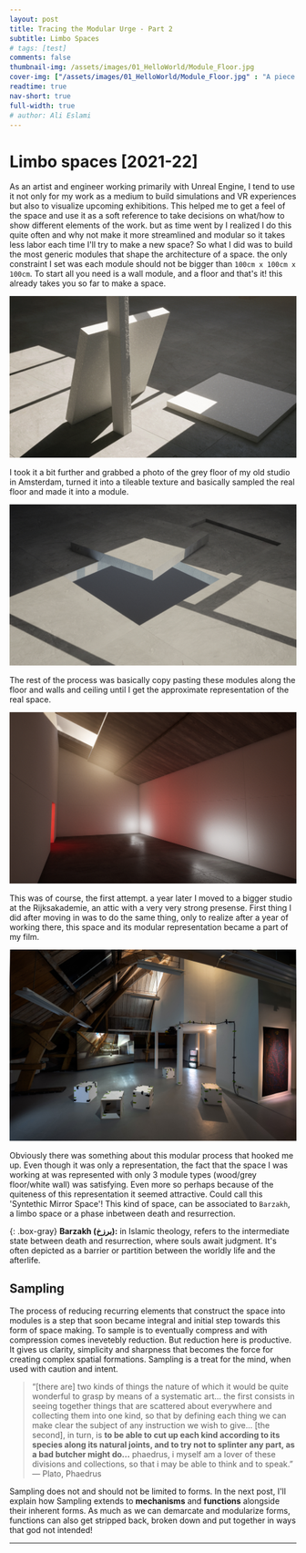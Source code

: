 ```yaml
---
layout: post
title: Tracing the Modular Urge - Part 2
subtitle: Limbo Spaces
# tags: [test]
comments: false
thumbnail-img: /assets/images/01_HelloWorld/Module_Floor.jpg
cover-img: ["/assets/images/01_HelloWorld/Module_Floor.jpg" : "A piece of floor"]
readtime: true
nav-short: true
full-width: true
# author: Ali Eslami
---
```



# Limbo spaces [2021-22]
As an artist and engineer working primarily with Unreal Engine, I tend to use it not only for my work as a medium to build simulations and VR experiences but also to visualize upcoming exhibitions. This helped me to get a feel of the space and use it as a soft reference to take decisions on what/how to show different elements of the work. but as time went by I realized I do this quite often and why not make it more streamlined and modular so it takes less labor each time I'll try to make a new space? So what I did was to build the most generic modules that shape the architecture of a space. the only constraint I set was each module should not be bigger than `100cm x 100cm x 100cm`.
To start all you need is a wall module, and a floor and that's it! this already takes you so far to make a space.

![Module Wall Floor](../assets/images/01_HelloWorld/Module_Wall_Floor.jpg)

I took it a bit further and grabbed a photo of the grey floor of my old studio in Amsterdam, turned it into a tileable texture and basically sampled the real floor and made it into a module.

![Module Floor](../assets/images/01_HelloWorld/Module_Floor.jpg)

The rest of the process was basically copy pasting these modules along the floor and walls and ceiling until I get the approximate representation of the real space.

<a class="example-image-link" href="/assets/images/01_HelloWorld/Rijks_Studio_01.jpg" data-lightbox="example-1" data-title="Studio recreated with Modules"><img class="example-image" src="/assets/images/01_HelloWorld/Rijks_Studio_01.jpg" alt="image-1"/></a>

This was of course, the first attempt. a year later I moved to a bigger studio at the Rijksakademie, an attic with a very very strong presense. First thing I did after moving in was to do the same thing, only to realize after a year of working there, this space and its modular representation became a part of my film.

<a class="example-image-link" href="\assets\images\01_HelloWorld\LineofSight_InstallationView.jpg" data-lightbox="example-1" data-title="Line of Sight - Rijksakademie OpenStudios 2023 Installation View"><img class="example-image" src="\assets\images\01_HelloWorld\LineofSight_InstallationView.jpg" alt="image-1"/></a>

Obviously there was something about this modular process that hooked me up. Even though it was only a representation, the fact that the space I was working at was represented with only 3 module types (wood/grey floor/white wall) was satisfying. Even more so perhaps because of the quiteness of this representation it seemed attractive. Could call this 'Syntethic Mirror Space'!
This kind of space, can be associated to `Barzakh`, a limbo space or a phase inbetween death and resurrection.

{: .box-gray}
**Barzakh <span class="farsi"><strong>(برزخ)</strong></span>:**  in Islamic theology, refers to the intermediate state between death and resurrection, where souls await judgment. It's often depicted as a barrier or partition between the worldly life and the afterlife. 


## Sampling
The process of reducing recurring elements that construct the space into modules is a step that soon became integral and initial step towards this form of space making. To sample is to eventually compress and with compression comes inevetebly reduction. But reduction here is productive. It gives us clarity, simplicity and sharpness that becomes the force for creating complex spatial formations. Sampling is a treat for the mind, when used with caution and intent.

> “[there are] two kinds of things the nature of which it would be quite wonderful to grasp by means of a systematic art...
the first consists in seeing together things that are scattered about everywhere and collecting them into one kind, so that by defining each thing we can make clear the subject of any instruction we wish to give...
[the second], in turn, is **to be able to cut up each kind according to its species along its natural joints, and to try not to splinter any part, as a bad butcher might do...**
phaedrus, i myself am a lover of these divisions and collections, so that i may be able to think and to speak.”
― Plato, Phaedrus

Sampling does not and should not be limited to forms. In the next post, I'll explain how Sampling extends to **mechanisms** and **functions** alongside their inherent forms. As much as we can demarcate and modularize forms, functions can also get stripped back, broken down and put together in ways that god not intended!

---